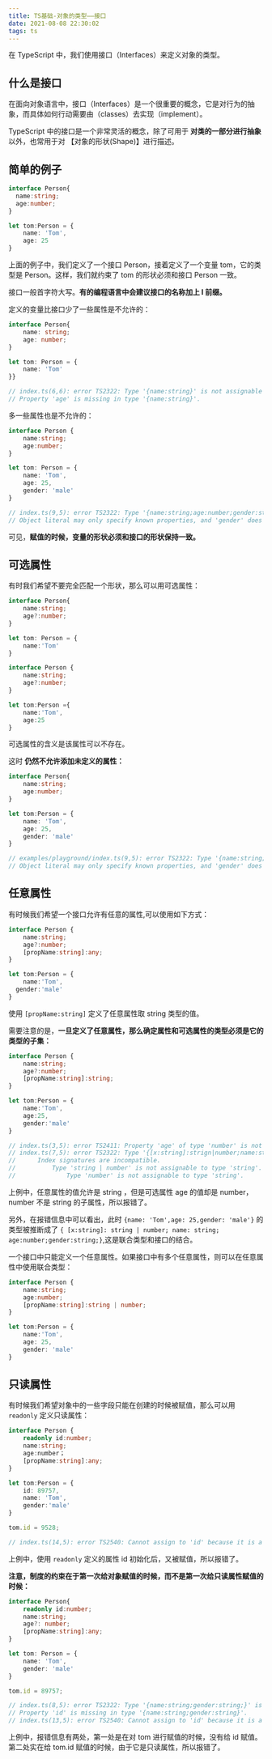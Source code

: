 ```yaml
---
title: TS基础-对象的类型——接口
date: 2021-08-08 22:30:02
tags: ts
---
```

在 TypeScript 中，我们使用接口（Interfaces）来定义对象的类型。

## 什么是接口

在面向对象语言中，接口（Interfaces）是一个很重要的概念，它是对行为的抽象，而具体如何行动需要由（classes）去实现（implement）。

TypeScript 中的接口是一个非常灵活的概念，除了可用于 **对类的一部分进行抽象** 以外，也常用于对 【对象的形状(Shape)】进行描述。
<!-- more -->
## 简单的例子

```ts
interface Person{
  name:string; 
  age:number;
}

let tom:Person = {
	name: 'Tom',
	age: 25
}
```

上面的例子中，我们定义了一个接口 Person，接着定义了一个变量 tom，它的类型是 Person。这样，我们就约束了 tom 的形状必须和接口 Person 一致。

接口一般首字符大写。**有的编程语言中会建议接口的名称加上 I 前缀。**

定义的变量比接口少了一些属性是不允许的：

```ts
interface Person{
	name: string;
	age: number;
}

let tom: Person = {
	name: 'Tom'
}}

// index.ts(6,6): error TS2322: Type '{name:string}' is not assignable to type 'Person'.
// Property 'age' is missing in type '{name:string}'.
```

多一些属性也是不允许的：

```ts
interface Person {
	name:string;
	age:number;
}

let tom: Person = {
	name: 'Tom',
	age: 25,
	gender: 'male'
}

// index.ts(9,5): error TS2322: Type '{name:string;age:number;gender:string;}' is not assignable to type 'Person'.
// Object literal may only specify known properties, and 'gender' does not exist in type 'Person'
```

可见，**赋值的时候，变量的形状必须和接口的形状保持一致。**

## 可选属性

有时我们希望不要完全匹配一个形状，那么可以用可选属性：

```ts
interface Person{
	name:string;
	age?:number;
}

let tom: Person = {
	name:'Tom'
}
```

```ts
interface Person {
	name:string;
	age?:number;
}

let tom:Person ={
	name:'Tom',
	age:25
}
```

可选属性的含义是该属性可以不存在。

这时 **仍然不允许添加未定义的属性：**

```ts
interface Person{
	name:string;
	age:number;
}

let tom:Person = {
	name: 'Tom',
	age: 25,
	gender: 'male'
}

// examples/playground/index.ts(9,5): error TS2322: Type '{name:string;age:number;gender:string;}' is not assignable to type 'Person'
// Object literal may only specify known properties, and 'gender' does not exist in type 'Person'
```

## 任意属性

有时候我们希望一个接口允许有任意的属性,可以使用如下方式：

```ts
interface Person {
	name:string;
	age?:number;
	[propName:string]:any;
}

let tom:Person = {
	name:'Tom',
  gender:'male'
}
```

使用 `[propName:string]` 定义了任意属性取 string 类型的值。

需要注意的是，**一旦定义了任意属性，那么确定属性和可选属性的类型必须是它的类型的子集：**<!-- 这是什么规矩，任意属性管的怎么这么宽 -->

```ts
interface Person {
	name:string;
	age?:number;
	[propName:string]:string;
}

let tom:Person = {
	name:'Tom',
	age:25,
	gender:'male'
}

// index.ts(3,5): error TS2411: Property 'age' of type 'number' is not assignable to string index type 'string'.
// index.ts(7,5): error TS2322: Type '{[x:string]:strign|number;name:string;age:number;gender:string;}' is not assignable to type 'Person'.
//		Index signatures are incompatible.
// 			Type 'string | number' is not assignable to type 'string'.
// 				Type 'number' is not assignable to type 'string'.
```

上例中，任意属性的值允许是 string ，但是可选属性 age 的值却是 number，number 不是 string 的子属性，所以报错了。

另外，在报错信息中可以看出，此时 `{name: 'Tom',age: 25,gender: 'male'}` 的类型被推断成了 `{ [x:string]: string | number; name: string; age:number;gender:string;}`,这是联合类型和接口的结合。

一个接口中只能定义一个任意属性。如果接口中有多个任意属性，则可以在任意属性中使用联合类型：

```ts
interface Person {
	name:string;
	age:number;
	[propName:string]:string | number;
}

let tom:Person = {
	name:'Tom',
	age: 25,
	gender: 'male'
}
```

## 只读属性

有时候我们希望对象中的一些字段只能在创建的时候被赋值，那么可以用 `readonly` 定义只读属性：

```ts
interface Person {
	readonly id:number;
	name:string;
	age:number；
	[propName:string]:any;
}

let tom:Person = {
	id: 89757,
	name: 'Tom',
	gender:'male'
}

tom.id = 9528;

// index.ts(14,5): error TS2540: Cannot assign to 'id' because it is a constant or a read-only property.
```

上例中，使用 `readonly` 定义的属性 id 初始化后，又被赋值，所以报错了。

**注意，制度的约束在于第一次给对象赋值的时候，而不是第一次给只读属性赋值的时候：**

```ts
interface Person{
	readonly id:number;
	name:string;
	age?: number;
	[propName:string]:any;
}

let tom: Person = {
	name: 'Tom',
	gender: 'male'
}

tom.id = 89757;

// index.ts(8,5): error TS2322: Type '{name:string;gender:string;}' is not assignable to type 'Person'.
// Property 'id' is missing in type '{name:string;gender:string}'.
// index.ts(13,5): error TS2540: Cannot assign to 'id' because it is a constant or a read-only property.
```

上例中，报错信息有两处，第一处是在对 tom 进行赋值的时候，没有给 id 赋值。第二处实在给 tom.id 赋值的时候，由于它是只读属性，所以报错了。
